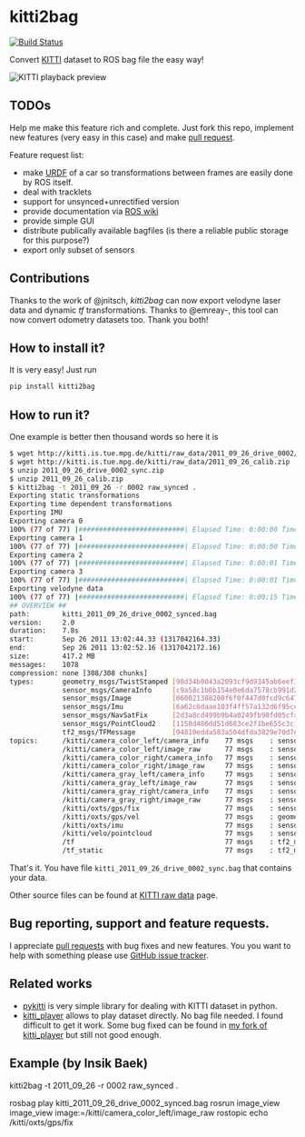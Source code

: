# kitti2bag

[![Build Status](https://travis-ci.org/tomas789/kitti2bag.svg?branch=master)](https://travis-ci.org/tomas789/kitti2bag)

Convert [KITTI](http://www.cvlibs.net/datasets/kitti/index.php) dataset to ROS bag file the easy way!

![KITTI playback preview](https://tomas789.github.io/kitti2bag/img/kitti_playback.png)

## TODOs

Help me make this feature rich and complete. Just fork this repo, implement new features (very easy in this case) and make [pull request](https://github.com/tomas789/kitti2bag/pulls).

Feature request list:
 * make [URDF](http://wiki.ros.org/urdf) of a car so transformations between frames are easily done by ROS itself.
 * deal with tracklets
 * support for unsynced+unrectified version
 * provide documentation via [ROS wiki](wiki.ros.org)
 * provide simple GUI
 * distribute publically available bagfiles (is there a reliable public storage for this purpose?)
 * export only subset of sensors

## Contributions

Thanks to the work of @jnitsch, _kitti2bag_ can now export velodyne laser data and dynamic _tf_ transformations. Thanks to @emreay-, this tool can now convert odometry datasets too. Thank you both!

## How to install it?

It is very easy! Just run
```bash
pip install kitti2bag
```

## How to run it?

One example is better then thousand words so here it is

```bash
$ wget http://kitti.is.tue.mpg.de/kitti/raw_data/2011_09_26_drive_0002/2011_09_26_drive_0002_sync.zip
$ wget http://kitti.is.tue.mpg.de/kitti/raw_data/2011_09_26_calib.zip
$ unzip 2011_09_26_drive_0002_sync.zip
$ unzip 2011_09_26_calib.zip
$ kitti2bag -t 2011_09_26 -r 0002 raw_synced .
Exporting static transformations
Exporting time dependent transformations
Exporting IMU
Exporting camera 0
100% (77 of 77) |##########################| Elapsed Time: 0:00:00 Time: 0:00:00
Exporting camera 1
100% (77 of 77) |##########################| Elapsed Time: 0:00:00 Time: 0:00:00
Exporting camera 2
100% (77 of 77) |##########################| Elapsed Time: 0:00:01 Time: 0:00:01
Exporting camera 3
100% (77 of 77) |##########################| Elapsed Time: 0:00:01 Time: 0:00:01
Exporting velodyne data
100% (77 of 77) |##########################| Elapsed Time: 0:00:15 Time: 0:00:15
## OVERVIEW ##
path:        kitti_2011_09_26_drive_0002_synced.bag
version:     2.0
duration:    7.8s
start:       Sep 26 2011 13:02:44.33 (1317042164.33)
end:         Sep 26 2011 13:02:52.16 (1317042172.16)
size:        417.2 MB
messages:    1078
compression: none [308/308 chunks]
types:       geometry_msgs/TwistStamped [98d34b0043a2093cf9d9345ab6eef12e]
             sensor_msgs/CameraInfo     [c9a58c1b0b154e0e6da7578cb991d214]
             sensor_msgs/Image          [060021388200f6f0f447d0fcd9c64743]
             sensor_msgs/Imu            [6a62c6daae103f4ff57a132d6f95cec2]
             sensor_msgs/NavSatFix      [2d3a8cd499b9b4a0249fb98fd05cfa48]
             sensor_msgs/PointCloud2    [1158d486dd51d683ce2f1be655c3c181]
             tf2_msgs/TFMessage         [94810edda583a504dfda3829e70d7eec]
topics:      /kitti/camera_color_left/camera_info    77 msgs    : sensor_msgs/CameraInfo    
             /kitti/camera_color_left/image_raw      77 msgs    : sensor_msgs/Image         
             /kitti/camera_color_right/camera_info   77 msgs    : sensor_msgs/CameraInfo    
             /kitti/camera_color_right/image_raw     77 msgs    : sensor_msgs/Image         
             /kitti/camera_gray_left/camera_info     77 msgs    : sensor_msgs/CameraInfo    
             /kitti/camera_gray_left/image_raw       77 msgs    : sensor_msgs/Image         
             /kitti/camera_gray_right/camera_info    77 msgs    : sensor_msgs/CameraInfo    
             /kitti/camera_gray_right/image_raw      77 msgs    : sensor_msgs/Image         
             /kitti/oxts/gps/fix                     77 msgs    : sensor_msgs/NavSatFix     
             /kitti/oxts/gps/vel                     77 msgs    : geometry_msgs/TwistStamped
             /kitti/oxts/imu                         77 msgs    : sensor_msgs/Imu           
             /kitti/velo/pointcloud                  77 msgs    : sensor_msgs/PointCloud2   
             /tf                                     77 msgs    : tf2_msgs/TFMessage        
             /tf_static                              77 msgs    : tf2_msgs/TFMessage
```


That's it. You have file `kitti_2011_09_26_drive_0002_sync.bag` that contains your data.

Other source files can be found at [KITTI raw data](http://www.cvlibs.net/datasets/kitti/raw_data.php) page.

## Bug reporting, support and feature requests.

I appreciate [pull requests](https://github.com/tomas789/kitti2bag/pulls) with bug fixes and new features. You you want to help with something please use [GitHub issue tracker](https://github.com/tomas789/kitti2bag/issues).

## Related works

 * [pykitti](https://github.com/utiasSTARS/pykitti) is very simple library for dealing with KITTI dataset in python. 
 * [kitti_player](https://github.com/tomas789/kitti_player) allows to play dataset directly. No bag file needed. I found difficult to get it work. Some bug fixed can be found in [my fork of kitti_player](https://github.com/tomas789/kitti_player) but still not good enough.


## Example (by Insik Baek)

kitti2bag -t 2011_09_26 -r 0002 raw_synced .

rosbag play kitti_2011_09_26_drive_0002_synced.bag
rosrun image_view image_view image:=/kitti/camera_color_left/image_raw
rostopic echo /kitti/oxts/gps/fix
